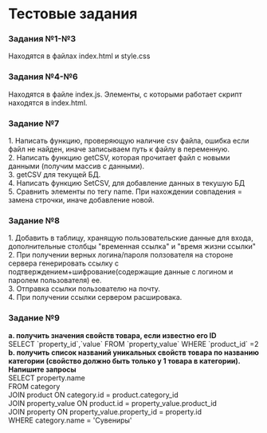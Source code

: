 # Тестовые задания
<h3>Задания №1-№3</h3>
Находятся в файлах index.html и style.css
<h3>Задания №4-№6</h3>
Находятся в файле index.js.
Элементы, с которыми работает скрипт находятся в index.html.
<h3>Заданиe №7</h3>
 1. Написать функцию, проверяющую наличие csv файла, ошибка если файл не найден, иначе записываем путь к файлу в переменную. <br> 
 2. Написать функцию getCSV, которая прочитает файл с новыми данными (получим массив с данными).  <br> 
 3. getCSV для текущей БД.  <br> 
 4. Написать функцию SetCSV, для добавление данных в текушую БД  <br> 
 5. Сравнить элементы по тегу name. При нахождении совпадения = замена строчки, иначе добавление новой.  <br> 
<h3>Заданиe №8</h3>
1. Добавить в таблицу, хранящую пользовательские данные для входа, дополнительные столбцы "временная ссылка" и "время жизни ссылки" <br> 
2. При получении верных логина/пароля ползователя на стороне сервера генерировать ссылку с подтверждением+шифрование(содержащие данные с логином и паролем пользователя) ее. <br> 
3. Отправка ссылки пользователю на почту.<br> 
4. При получении ссылки сервером расшировака.
<h3>Заданиe №9</h3>
<b>a.	получить значения свойств товара, если известно его ID <br></b>
SELECT `property_id`,`value` FROM `property_value` WHERE `product_id` =2
<b> b.	получить список названий уникальных свойств товара по названию категории (свойство должно быть только у 1 товара в категории). 
Напишите запросы
 </b><br>
 SELECT property.name <br>
FROM category <br>
JOIN product ON category.id = product.category_id <br>
JOIN property_value ON product.id = property_value.product_id<br>
JOIN property ON property_value.property_id = property.id<br>
WHERE category.name = 'Сувениры'
